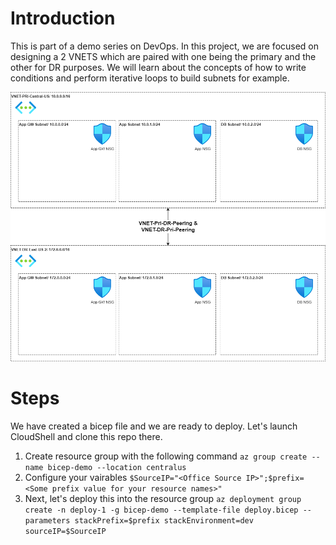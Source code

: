 # Introduction
This is part of a demo series on DevOps. In this project, we are focused on designing a 2 VNETS which are paired with one being the primary and the other for DR purposes. We will learn about the concepts of how to write conditions and perform iterative loops to build subnets for example.

![Architecture](/Architecture/Networks.png)

# Steps
We have created a bicep file and we are ready to deploy. Let's launch CloudShell and clone this repo there.

1. Create resource group with the following command ``` az group create --name bicep-demo --location centralus ``` 
2. Configure your vairables ``` $SourceIP="<Office Source IP>";$prefix=<Some prefix value for your resource names>" ```
3. Next, let's deploy this into the resource group ``` az deployment group create -n deploy-1 -g bicep-demo --template-file deploy.bicep --parameters stackPrefix=$prefix stackEnvironment=dev sourceIP=$SourceIP ```